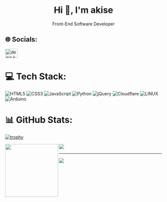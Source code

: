 



<h1 align="center">Hi 👋, I'm akise</h1>
<p align="center">Front-End Software Developer</p>




## 🌐 Socials:
<a href="https://instagram.com/saruhanakbass" target="blank"><img align="center" src="https://raw.githubusercontent.com/rahuldkjain/github-profile-readme-generator/master/src/images/icons/Social/instagram.svg" alt="deniz.karakay" height="30" width="40" /></a>

# 💻 Tech Stack:
![HTML5](https://img.shields.io/badge/html5-%23E34F26.svg?style=for-the-badge&logo=html5&logoColor=white) ![CSS3](https://img.shields.io/badge/css3-%231572B6.svg?style=for-the-badge&logo=css3&logoColor=white) ![JavaScript](https://img.shields.io/badge/javascript-%23323330.svg?style=for-the-badge&logo=javascript&logoColor=%23F7DF1E) ![Python](https://img.shields.io/badge/python-3670A0?style=for-the-badge&logo=python&logoColor=ffdd54)  ![jQuery](https://img.shields.io/badge/jquery-%230769AD.svg?style=for-the-badge&logo=jquery&logoColor=white) ![Cloudflare](https://img.shields.io/badge/Cloudflare-F38020?style=for-the-badge&logo=Cloudflare&logoColor=white)  ![LINUX](https://img.shields.io/badge/Linux-FCC624?style=for-the-badge&logo=linux&logoColor=black) ![Arduino](https://img.shields.io/badge/-Arduino-00979D?style=for-the-badge&logo=Arduino&logoColor=white) 

# 📊 GitHub Stats:

[![trophy](https://github-profile-trophy.vercel.app/?username=akisedd&theme=onedark)](https://github.com/ryo-ma/github-profile-trophy)


<img height="170" align="left" src="https://github-readme-stats.vercel.app/api?username=akisedd&count_private=true&include_all_commits=true&theme=dracula" />
 
<img src="https://github-readme-stats.vercel.app/api/top-langs/?username=akisedd&layout=compact&theme=dracula" />



---
[![](https://visitcount.itsvg.in/api?id=akisedd&icon=5&color=4)](https://visitcount.itsvg.in)

<!-- Proudly created with GPRM ( https://gprm.itsvg.in ) -->



